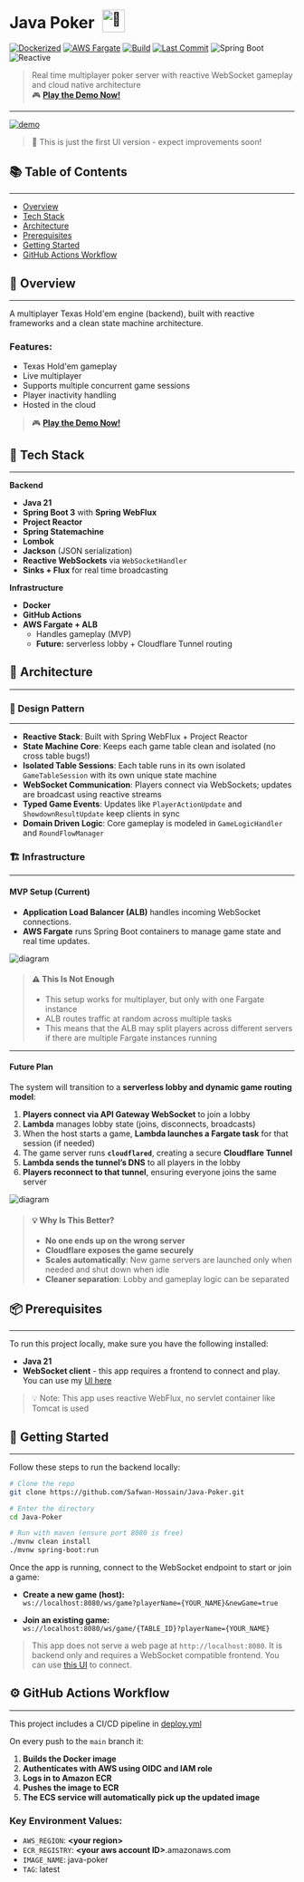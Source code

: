 # Java Poker &nbsp;<sub><img src="docs/images/dice.webp" alt="🎲" width="40" height="40" /></sub>

[![Dockerized](https://img.shields.io/badge/Dockerized-Yes-blue?logo=docker&style=for-the-badge)](https://github.com/Safwan-Hossain/Java-Poker/blob/main/Dockerfile)
[![AWS Fargate](https://img.shields.io/badge/Deployed-AWS%20Fargate-orange?style=for-the-badge&logo=amazonwebservices&logoColor=white)](https://github.com/Safwan-Hossain/Java-Poker/blob/main/.github/workflows/deploy.yml)
[![Build](https://img.shields.io/github/actions/workflow/status/Safwan-Hossain/Java-Poker/deploy.yml?label=Build&logo=github&style=for-the-badge)](https://github.com/Safwan-Hossain/Java-Poker/actions)
[![Last Commit](https://img.shields.io/github/last-commit/Safwan-Hossain/Java-Poker?label=Last%20Commit&style=for-the-badge&logo=git)](https://github.com/Safwan-Hossain/Java-Poker/commits)
![Spring Boot](https://img.shields.io/badge/Spring_Boot-3.4.2-brightgreen?style=for-the-badge&logo=spring)
![Reactive](https://img.shields.io/badge/Reactive-Project_Reactor-6f42c1?style=for-the-badge&logo=reactivex)

  > Real time multiplayer poker server with reactive WebSocket gameplay and cloud native architecture  
> 🎮 **[Play the Demo Now!](https://poker.hossainsafwan.com)**
---

[![demo](docs/images/demo.webp)](https://poker.hossainsafwan.com)
> 🚧 This is just the first UI version - expect improvements soon!
## 📚 Table of Contents

---

- [Overview](#-overview)
- [Tech Stack](#-tech-stack)
- [Architecture](#-architecture)
- [Prerequisites](#-prerequisites)
- [Getting Started](#-getting-started)
- [GitHub Actions Workflow](#-github-actions-workflow)


## 💼 Overview

---


A multiplayer Texas Hold'em engine (backend), built with reactive frameworks and a clean state machine architecture.

### Features:

- Texas Hold'em gameplay
- Live multiplayer
- Supports multiple concurrent game sessions
- Player inactivity handling
- Hosted in the cloud



> 🎮 **[Play the Demo Now!](https://poker.hossainsafwan.com)**
## 🧰 Tech Stack

---

**Backend**
- **Java 21**
- **Spring Boot 3** with **Spring WebFlux** 
- **Project Reactor** 
- **Spring Statemachine** 
- **Lombok** 
- **Jackson** (JSON serialization)
- **Reactive WebSockets** via `WebSocketHandler`
- **Sinks + Flux** for real time broadcasting

**Infrastructure**
- **Docker**
- **GitHub Actions** 
- **AWS Fargate + ALB** 
  - Handles gameplay (MVP)
  - **Future:** serverless lobby + Cloudflare Tunnel routing


## 📐 Architecture

---

### 🧱  Design Pattern

---

- **Reactive Stack**: Built with Spring WebFlux + Project Reactor
- **State Machine Core**: Keeps each game table clean and isolated (no cross table bugs!)
- **Isolated Table Sessions**: Each table runs in its own isolated `GameTableSession` with its own unique state machine
- **WebSocket Communication**: Players connect via WebSockets; updates are broadcast using reactive streams
- **Typed Game Events**: Updates like `PlayerActionUpdate` and `ShowdownResultUpdate` keep clients in sync
- **Domain Driven Logic**: Core gameplay is modeled in `GameLogicHandler` and `RoundFlowManager`


### 🏗️ Infrastructure

---

#### MVP Setup (Current)

- **Application Load Balancer (ALB)** handles incoming WebSocket connections.
- **AWS Fargate** runs Spring Boot containers to manage game state and real time updates.

![diagram](docs/images/current-infra.webp)

>#### ⚠️ This Is Not Enough
> - This setup works for multiplayer, but only with one Fargate instance
> - ALB routes traffic at random across multiple tasks 
> - This means that the ALB may split players across different servers if there are multiple Fargate instances running

---

#### Future Plan 

The system will transition to a **serverless lobby and dynamic game routing model**:

1. **Players connect via API Gateway WebSocket** to join a lobby
2. **Lambda** manages lobby state (joins, disconnects, broadcasts)
3. When the host starts a game, **Lambda launches a Fargate task** for that session (if needed)
4. The game server runs **`cloudflared`**, creating a secure **Cloudflare Tunnel**
5. **Lambda sends the tunnel’s DNS** to all players in the lobby
6. **Players reconnect to that tunnel**, ensuring everyone joins the same server

![diagram](docs/images/future-infra.webp)


>#### 💡 Why Is This Better?
>- **No one ends up on the wrong server**
>- **Cloudflare exposes the game securely**
>- **Scales automatically**: New game servers are launched only when needed and shut down when idle
>- **Cleaner separation**: Lobby and gameplay logic can be separated

## 📦 Prerequisites

---

To run this project locally, make sure you have the following installed:


- **Java 21** 
- **WebSocket client** - this app requires a frontend to connect and play.  
You can use my [UI here](https://github.com/Safwan-Hossain/Java-Poker-Frontend)

> 💡 Note: This app uses reactive WebFlux, no servlet container like Tomcat is used


## 🏁 Getting Started

---

Follow these steps to run the backend locally:

```bash
# Clone the repo
git clone https://github.com/Safwan-Hossain/Java-Poker.git

# Enter the directory
cd Java-Poker

# Run with maven (ensure port 8080 is free)
./mvnw clean install
./mvnw spring-boot:run
```

Once the app is running, connect to the WebSocket endpoint to start or join a game:

- **Create a new game (host):**  
  `ws://localhost:8080/ws/game?playerName={YOUR_NAME}&newGame=true`


- **Join an existing game:**  
  `ws://localhost:8080/ws/game/{TABLE_ID}?playerName={YOUR_NAME}`

> This app does not serve a web page at `http://localhost:8080`. 
> It is backend only and requires a WebSocket compatible frontend.
> You can use [this UI](https://github.com/Safwan-Hossain/Java-Poker-Frontend)
> to connect.

## ⚙️ GitHub Actions Workflow

---


This project includes a CI/CD pipeline in [deploy.yml](.github/workflows/deploy.yml)


On every push to the `main` branch it:

1. **Builds the Docker image**
2. **Authenticates with AWS using OIDC and IAM role**
3. **Logs in to Amazon ECR**
4. **Pushes the image to ECR**
5. **The ECS service will automatically pick up the updated image**

### Key Environment Values:
- `AWS_REGION`: **\<your region\>**
- `ECR_REGISTRY`: **\<your aws account ID\>**.amazonaws.com
- `IMAGE_NAME`: java-poker
- `TAG`: latest
